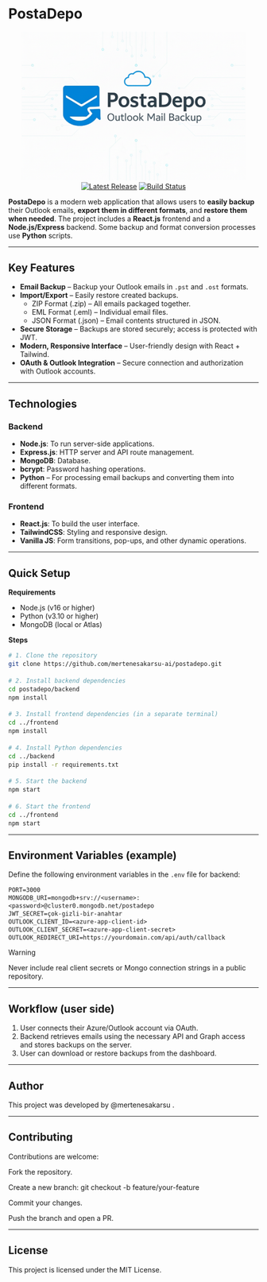 # PostaDepo

<p align="center">
    <img width="450" alt="PostaDepo Logo" src="https://github.com/mertenesakarsu-ai/postadepo/blob/main/readmelogo.png" /><br />
    <a href="https://github.com/mertenesakarsu-ai/postadepo/releases"><img src="https://img.shields.io/github/release/mertenesakarsu-ai/postadepo" alt="Latest Release"></a>
    <a href="https://github.com/mertenesakarsu-ai/postadepo/actions"><img src="https://github.com/mertenesakarsu-ai/postadepo/actions/workflows/build.yml/badge.svg" alt="Build Status"></a>
</p>

**PostaDepo** is a modern web application that allows users to **easily backup** their Outlook emails, **export them in different formats**, and **restore them when needed**. The project includes a **React.js** frontend and a **Node.js/Express** backend. Some backup and format conversion processes use **Python** scripts.

---

## Key Features

* **Email Backup** – Backup your Outlook emails in `.pst` and `.ost` formats.
* **Import/Export** – Easily restore created backups.
  - ZIP Format (.zip) – All emails packaged together.
  - EML Format (.eml) – Individual email files.
  - JSON Format (.json) – Email contents structured in JSON.
* **Secure Storage** – Backups are stored securely; access is protected with JWT.
* **Modern, Responsive Interface** – User-friendly design with React + Tailwind.
* **OAuth & Outlook Integration** – Secure connection and authorization with Outlook accounts.

---

## Technologies

### Backend

* **Node.js**: To run server-side applications.
* **Express.js**: HTTP server and API route management.
* **MongoDB**: Database.
* **bcrypt**: Password hashing operations.
* **Python** – For processing email backups and converting them into different formats.

### Frontend

* **React.js**: To build the user interface.
* **TailwindCSS**: Styling and responsive design.
* **Vanilla JS**: Form transitions, pop-ups, and other dynamic operations.

---

## Quick Setup

**Requirements**

* Node.js (v16 or higher)
* Python (v3.10 or higher)
* MongoDB (local or Atlas)

**Steps**

```bash
# 1. Clone the repository
git clone https://github.com/mertenesakarsu-ai/postadepo.git

# 2. Install backend dependencies
cd postadepo/backend
npm install

# 3. Install frontend dependencies (in a separate terminal)
cd ../frontend
npm install

# 4. Install Python dependencies
cd ../backend
pip install -r requirements.txt

# 5. Start the backend
npm start

# 6. Start the frontend
cd ../frontend
npm start
```

---

## Environment Variables (example)

Define the following environment variables in the `.env` file for backend:

```
PORT=3000
MONGODB_URI=mongodb+srv://<username>:<password>@cluster0.mongodb.net/postadepo
JWT_SECRET=çok-gizli-bir-anahtar
OUTLOOK_CLIENT_ID=<azure-app-client-id>
OUTLOOK_CLIENT_SECRET=<azure-app-client-secret>
OUTLOOK_REDIRECT_URI=https://yourdomain.com/api/auth/callback
```

> [!WARNING] 
>  Never include real client secrets or Mongo connection strings in a public repository.

---

## Workflow (user side)

1. User connects their Azure/Outlook account via OAuth.
2. Backend retrieves emails using the necessary API and Graph access and stores backups on the server.
3. User can download or restore backups from the dashboard.

---

## Author

This project was developed by @mertenesakarsu .

---

## Contributing

Contributions are welcome:

Fork the repository.

Create a new branch: git checkout -b feature/your-feature

Commit your changes.

Push the branch and open a PR.

---

## License

This project is licensed under the MIT License.

